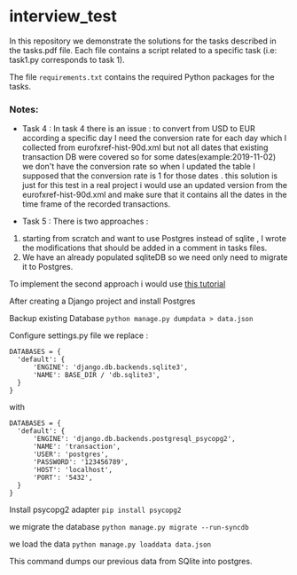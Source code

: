 # interview_test
In this repository we demonstrate the solutions for the tasks described in the tasks.pdf file. 
Each file contains a script related to a specific task (i.e: task1.py corresponds to task 1).

The file ```requirements.txt``` contains the required Python packages for the tasks.

### Notes: 
- Task 4 : In task 4 there is an issue : to convert from USD to EUR according a specific day I need the conversion rate for each day which I collected from eurofxref-hist-90d.xml but not all dates that existing transaction DB were covered so for some dates(example:2019-11-02) we don't have the conversion rate so when I updated the table I supposed that the conversion rate is 1 for those dates . this solution is just for this test in a real project i would use an updated version from the eurofxref-hist-90d.xml and make sure that it contains all the dates in the time frame of the recorded transactions.


- Task 5 : There is two approaches :
1. starting from scratch and want to use Postgres instead of sqlite , I wrote the modifications that should be added in a comment in tasks files.
2. We have an already populated sqliteDB so we need only need to migrate it to Postgres.

To implement the second approach i would use [this tutorial](https://www.enterprisedb.com/postgresql-tutorial-resources-training?uuid=db55e32d-e9f0-4d7c-9aef-b17d01210704&campaignId=7012J000001NhszQAC)

After creating a Django project and install Postgres

 Backup existing Database 
 ```python manage.py dumpdata > data.json```
 
 Configure settings.py file
 we replace :
  ```
 DATABASES = {
    'default': {
        'ENGINE': 'django.db.backends.sqlite3',
        'NAME': BASE_DIR / 'db.sqlite3',
    }
}
 ```
with
  ```
  DATABASES = {
    'default': {
        'ENGINE': 'django.db.backends.postgresql_psycopg2',
        'NAME': 'transaction',
        'USER': 'postgres',
        'PASSWORD': '123456789',
        'HOST': 'localhost',
        'PORT': '5432',
    }
}
```
Install psycopg2 adapter 
```pip install psycopg2```

we migrate the database 
```python manage.py migrate --run-syncdb```

we load the data 
```python manage.py loaddata data.json```

This command dumps our previous data from SQlite into postgres.


